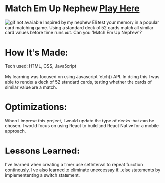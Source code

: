 <div id="header" >
 <h1  class="heading-element" dir="auto">Match Em Up Nephew <a href="https://fladev-match-em-up-nephew.netlify.app/">Play Here</a></h1>
  <img src="https://i.imgur.com/LPfhUSs.gif" alt="gif not available">
 Inspired by my nephew Eli test your memory in a popular card matching game. Using a standard deck of 52 cards match all similar card values before time runs out. Can you 'Match Em Up Nephew'?

</div>

<div id="header" >
 <h1 class="heading-element" dir="auto">How It's Made:</h1>
 Tech used: HTML, CSS, JavaScript <br/><br/>
  My learning was focused on using Javascript fetch() API. In doing this I was able to render a deck of 52 standard cards,
  testing whether the cards of similar value are a match.
</div>


<div id="header" >
 <h1 class="heading-element" dir="auto">Optimizations:</h1>
  When I improve this project, I would update the type of decks that can be chosen. I would focus on using React to build and React Native for a mobile approach.
</div>

<div id="header">
 <h1 class="heading-element" dir="auto">Lessons Learned:</h1>
  I've learned when creating a timer use setInterval to repeat function continously. I've also learned to eliminate uneccessay if...else statements by implemententing a switch statement.
</div>
